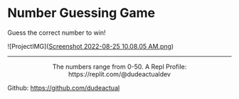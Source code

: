 # Number Guessing Game
Guess the correct number to win! 

![ProjectIMG]([Screenshot 2022-08-25 10.08.05 AM.png](https://raw.githubusercontent.com/dudeactual/Guessing-Game/main/Screenshot%202022-08-25%2010.08.05%20AM.png))

---
<p align="center">
The numbers range from 0-50. 
A
Repl Profile: https://replit.com/@dudeactualdev

Github: https://github.com/dudeactual
</p>
